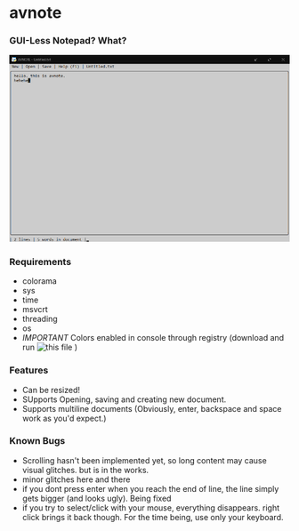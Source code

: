 # avnote
### GUI-Less Notepad? What?
<img src="preview.png"/>

### Requirements
 - colorama
 - sys
 - time
 - msvcrt
 - threading
 - os
 - *IMPORTANT* Colors enabled in console through registry (download and run ![this file](https://github.com/at-adityavikram/neptune/blob/master/enablecolor.reg) )
### Features
 - Can be resized!
 - SUpports Opening, saving and creating new document.
 - Supports multiline documents (Obviously, enter, backspace and space work as you'd expect.)
### Known Bugs
 - Scrolling hasn't been implemented yet, so long content may cause visual glitches. but is in the works.
 - minor glitches here and there
 - if you dont press enter when you reach the end of line, the line simply gets bigger (and looks ugly). Being fixed
 - if you try to select/click with your mouse, everything disappears. right click brings it back though. For the time being, use only your keyboard.
